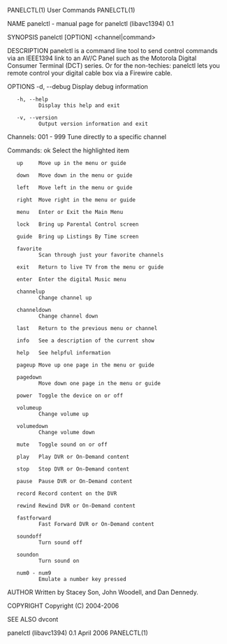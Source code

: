 PANELCTL(1)                                                                                     User Commands                                                                                     PANELCTL(1)



NAME
       panelctl - manual page for panelctl (libavc1394) 0.1

SYNOPSIS
       panelctl [OPTION] <channel|command>

DESCRIPTION
       panelctl  is a command line tool to send control commands via an IEEE1394 link to an AV/C Panel such as the Motorola Digital Consumer Terminal (DCT) series. Or for the non-techies: panelctl lets you
       remote control your digital cable box via a Firewire cable.

OPTIONS
       -d, --debug
              Display debug information

       -h, --help
              Display this help and exit

       -v, --version
              Output version information and exit

   Channels:
       001 - 999
              Tune directly to a specific channel

   Commands:
       ok     Select the highlighted item

       up     Move up in the menu or guide

       down   Move down in the menu or guide

       left   Move left in the menu or guide

       right  Move right in the menu or guide

       menu   Enter or Exit the Main Menu

       lock   Bring up Parental Control screen

       guide  Bring up Listings By Time screen

       favorite
              Scan through just your favorite channels

       exit   Return to live TV from the menu or guide

       enter  Enter the digital Music menu

       channelup
              Change channel up

       channeldown
              Change channel down

       last   Return to the previous menu or channel

       info   See a description of the current show

       help   See helpful information

       pageup Move up one page in the menu or guide

       pagedown
              Move down one page in the menu or guide

       power  Toggle the device on or off

       volumeup
              Change volume up

       volumedown
              Change volume down

       mute   Toggle sound on or off

       play   Play DVR or On-Demand content

       stop   Stop DVR or On-Demand content

       pause  Pause DVR or On-Demand content

       record Record content on the DVR

       rewind Rewind DVR or On-Demand content

       fastforward
              Fast Forward DVR or On-Demand content

       soundoff
              Turn sound off

       soundon
              Turn sound on

       num0 - num9
              Emulate a number key pressed

AUTHOR
       Written by Stacey Son, John Woodell, and Dan Dennedy.

COPYRIGHT
       Copyright (C) 2004-2006

SEE ALSO
       dvcont



panelctl (libavc1394) 0.1                                                                         April 2006                                                                                      PANELCTL(1)
